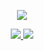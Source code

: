 
<p align="center">
  <a href="https://github.com/MRwangqi">
    <img src="https://github-readme-stats.vercel.app/api?username=MRwangqi" />
  </a>
</p>

<p align="center">
  
  <a href="https://mp.weixin.qq.com/s/WhFrfBygBlnSnqffQvAfew">
    <img src="https://img.shields.io/badge/%E5%85%AC%E4%BC%97%E5%8F%B7-%E6%89%A3%E6%B5%AA-brightgreen" />
  </a>
  <a href="https://juejin.cn/user/184373682638727">
    <img src="https://img.shields.io/badge/%E6%8E%98%E9%87%91-%E6%89%A3%E6%B5%AA-blue" />
  </a>
 
</p>
